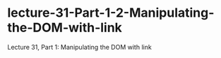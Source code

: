 # lecture-31-Part-1-2-Manipulating-the-DOM-with-link
Lecture 31, Part 1: Manipulating the DOM with link
